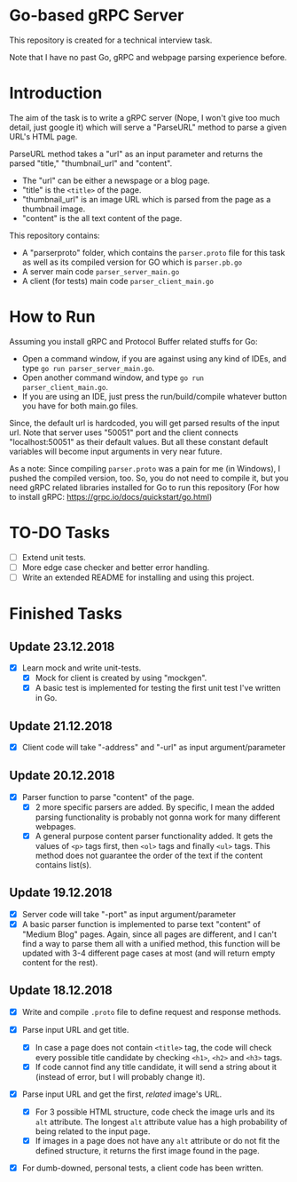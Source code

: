 # Go-based gRPC Server

This repository is created for a technical interview task.

Note that I have no past Go, gRPC and webpage parsing experience before.

# Introduction

The aim of the task is to write a gRPC server (Nope, I won't give too much detail, just google it) which will serve a "ParseURL" 
method to parse a given URL's HTML page.

ParseURL method takes a "url" as an input parameter and returns the parsed "title," "thumbnail_url" and "content". 

- The "url" can be either a newspage or a blog page. 
- "title" is the `<title>` of the page. 
- "thumbnail_url" is an image URL which is parsed from the page as a thumbnail image. 
- "content" is the all text content of the page.

This repository contains:
- A "parserproto" folder, which contains the `parser.proto` file for this task as well as its compiled version for GO which is `parser.pb.go`
- A server main code `parser_server_main.go`
- A client (for tests) main code `parser_client_main.go`

# How to Run

Assuming you install gRPC and Protocol Buffer related stuffs for Go:

- Open a command window, if you are against using any kind of IDEs, and type `go run parser_server_main.go`.
- Open another command window, and type `go run parser_client_main.go`. 
- If you are using an IDE, just press the run/build/compile whatever button you have for both main.go files.

Since, the default url is hardcoded, you will get parsed results of the input url. Note that server uses "50051" port and the client connects "localhost:50051" as their default values. But all these constant default variables will become input arguments in very near future.

As a note: Since compiling `parser.proto` was a pain for me (in Windows), I pushed the compiled version, too. So, you do not need to compile it, but you need gRPC related libraries installed for Go to run this repository (For how to install gRPC: https://grpc.io/docs/quickstart/go.html)


# TO-DO Tasks

- [ ] Extend unit tests.
- [ ] More edge case checker and better error handling.
- [ ] Write an extended README for installing and using this project. 

# Finished Tasks 

## Update 23.12.2018

- [x] Learn mock and write unit-tests.
  - [x] Mock for client is created by using "mockgen".
  - [x] A basic test is implemented for testing the first unit test I've written in Go. 

## Update 21.12.2018

- [x] Client code will take "-address" and "-url" as input argument/parameter

## Update 20.12.2018

- [x] Parser function to parse "content" of the page.
  - [x] 2 more specific parsers are added. By specific, I mean the added parsing functionality is probably not gonna work for many different webpages.
  - [x] A general purpose content parser functionality added. It gets the values of `<p>` tags first, then `<ol>` tags and finally `<ul>` tags. This method does not guarantee the order of the text if the content contains list(s). 

## Update 19.12.2018

- [x] Server code will take "-port" as input argument/parameter 
- [x] A basic parser function is implemented to parse text "content" of "Medium Blog" pages. Again, since all pages are different, and I can't find a way to parse them all with a unified method, this function will be updated with 3-4 different page cases at most (and will return empty content for the rest).

## Update 18.12.2018

- [x] Write and compile `.proto` file to define request and response methods.
- [x] Parse input URL and get title.
  - [x] In case a page does not contain `<title>` tag, the code will check every possible title candidate by checking `<h1>`, `<h2>` and `<h3>` tags.
  - [x] If code cannot find any title candidate, it will send a string about it (instead of error, but I will probably change it).
- [x] Parse input URL and get the first, *related* image's URL.
  - [x] For 3 possible HTML structure, code check the image urls and its `alt` attribute. The longest `alt` attribute value has a high probability of being related to the input page.
  - [x] If images in a page does not have any `alt` attribute or do not fit the defined structure, it returns the first image found in the page.
- [x] For dumb-downed, personal tests, a client code has been written.



